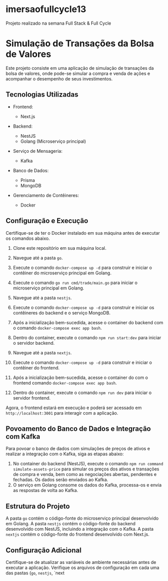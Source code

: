 # imersaofullcycle13
Projeto realizado na semana Full Stack & Full Cycle

# Simulação de Transações da Bolsa de Valores

Este projeto consiste em uma aplicação de simulação de transações da bolsa de valores, onde pode-se simular a compra e venda de ações e acompanhar o desempenho de seus investimentos.

## Tecnologias Utilizadas

- Frontend:
  - Next.js

- Backend:
  - NestJS
  - Golang (Microserviço principal)

- Serviço de Mensageria:
  - Kafka

- Banco de Dados:
  - Prisma
  - MongoDB

- Gerenciamento de Contêineres:
  - Docker

## Configuração e Execução

Certifique-se de ter o Docker instalado em sua máquina antes de executar os comandos abaixo.

1. Clone este repositório em sua máquina local.
2. Navegue até a pasta `go`.
3.  Execute o comando `docker-compose up -d` para construir e iniciar o contêiner do microserviço principal em Golang.
4. Execute o comando `go run cmd/trade/main.go` para iniciar o microserviço principal em Golang.
5. Navegue até a pasta `nestjs`.
6. Execute o comando `docker-compose up -d` para construir e iniciar os contêineres do backend e o serviço MongoDB.
7. Após a inicialização bem-sucedida, acesse o container do backend com o comando `docker-compose exec app bash`.
8. Dentro do container, execute o comando `npm run start:dev` para iniciar o servidor backend.

9. Navegue até a pasta `nextjs`.
10. Execute o comando `docker-compose up -d` para construir e iniciar o contêiner do frontend.
11.  Após a inicialização bem-sucedida, acesse o container do  com o frontend comando `docker-compose exec app bash`.
12.  Dentro do container, execute o comando `npm run dev` para iniciar o servidor frontend.

Agora, o frontend estará em execução e poderá ser acessado em `http://localhost:3001` para interagir com a aplicação.

## Povoamento do Banco de Dados e Integração com Kafka

Para povoar o banco de dados com simulações de preços de ativos e realizar a integração com o Kafka, siga as etapas abaixo:

1. No container do backend (NestJS), execute o comando `npm run command simulate-assets-price` para simular os preços dos ativos e transações de compra e venda, bem como as negociações abertas, pendentes e fechadas. Os dados serão enviados ao Kafka.
2. O serviço em Golang consome os dados do Kafka, processa-os e envia as respostas de volta ao Kafka.

## Estrutura do Projeto

A pasta `go` contém o código-fonte do microserviço principal desenvolvido em Golang. A pasta `nestjs` contém o código-fonte do backend desenvolvido com NestJS, incluindo a integração com o Kafka. A pasta `nextjs` contém o código-fonte do frontend desenvolvido com Next.js.

## Configuração Adicional

Certifique-se de atualizar as variáveis de ambiente necessárias antes de executar a aplicação. Verifique os arquivos de configuração em cada uma das pastas (`go`, `nestjs`, `next
